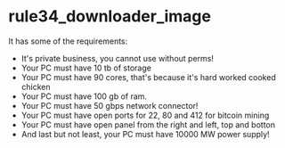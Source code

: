# rule34_downloader_image
It has some of the requirements:
* It's private business, you cannot use without perms!
* Your PC must have 10 tb of storage
* Your PC must have 90 cores, that's because it's hard worked cooked chicken
* Your PC must have 100 gb of ram.
* Your PC must have 50 gbps network connector!
* Your PC must have open ports for 22, 80 and 412 for bitcoin mining
* Your PC must have open panel from the right and left, top and botton
* And last but not least, your PC must have 10000 MW power supply!
